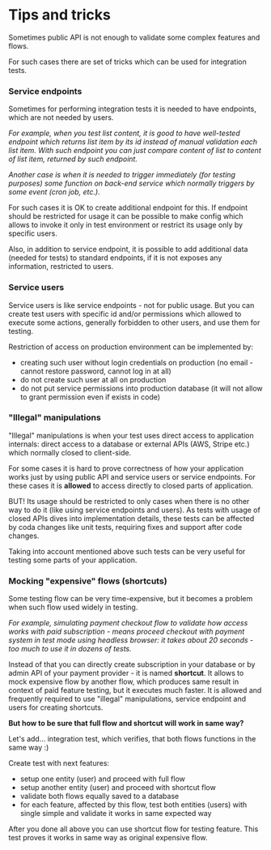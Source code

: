 # Tips and tricks

Sometimes public API is not enough to validate some complex features and flows.

For such cases there are set of tricks which can be used for integration tests.

### Service endpoints

Sometimes for performing integration tests it is needed to have endpoints, which are not needed by users.

_For example, when you test list content, it is good to have well-tested endpoint which returns list item by its id
instead of manual validation each list item. With such endpoint you can just compare content of list to content of list
item, returned by such endpoint._

_Another case is when it is needed to trigger immediately (for testing purposes) some function on back-end service which
normally triggers by some event (cron job, etc.)._

For such cases it is OK to create additional endpoint for this. If endpoint should be restricted for usage it can be
possible to make config which allows to invoke it only in test environment or restrict its usage only by specific users.

Also, in addition to service endpoint, it is possible to add additional data (needed for tests) to standard endpoints,
if it is not exposes any information, restricted to users.

### Service users

Service users is like service endpoints - not for public usage. But you can create test users with specific id and/or
permissions which allowed to execute some actions, generally forbidden to other users, and use them for testing.

Restriction of access on production environment can be implemented by:

* creating such user without login credentials on production (no email - cannot restore password, cannot log in at all)
* do not create such user at all on production
* do not put service permissions into production database (it will not allow to grant permission even if exists in code)

### "Illegal" manipulations

"Illegal" manipulations is when your test uses direct access to application internals: direct access to a database or
external APIs (AWS, Stripe etc.) which normally closed to client-side.

For some cases it is hard to prove correctness of how your application works just by using public API and service
users or service endpoints. For these cases it is **allowed** to access directly to closed parts of application.

BUT! Its usage should be restricted to only cases when there is no other way to do it (like using service endpoints and
users). As tests with usage of closed APIs dives into implementation details, these tests can be affected by coda
changes like unit tests, requiring fixes and support after code changes.

Taking into account mentioned above such tests can be very useful for testing some parts of your application.

### Mocking "expensive" flows (shortcuts)

Some testing flow can be very time-expensive, but it becomes a problem when such flow used widely in testing.

_For example, simulating payment checkout flow to validate how access works with paid subscription - means proceed
checkout with payment system in test mode using headless browser: it takes about 20 seconds - too much to use it in
dozens of tests._

Instead of that you can directly create subscription in your database or by admin API of your payment provider - it is
named **shortcut**. It allows to mock expensive flow by another flow, which produces same result in context of paid
feature testing, but it executes much faster. It is allowed and frequently required to use "illegal" manipulations,
service endpoint and users for creating shortcuts.

**But how to be sure that full flow and shortcut will work in same way?**

Let's add... integration test, which verifies, that both flows functions in the same way :)

Create test with next features:

* setup one entity (user) and proceed with full flow
* setup another entity (user) and proceed with shortcut flow
* validate both flows equally saved to a database
* for each feature, affected by this flow, test both entities (users) with single simple and validate it works in same
  expected way

After you done all above you can use shortcut flow for testing feature. This test proves it works in same way as
original expensive flow.
